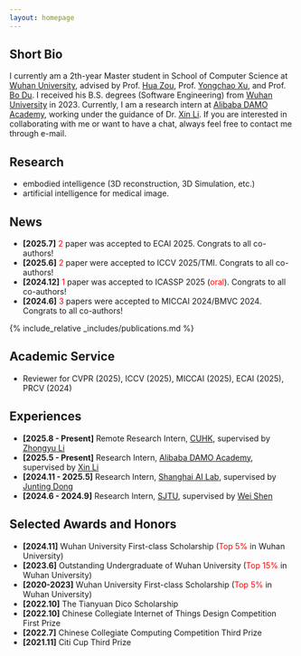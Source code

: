 ```yaml
---
layout: homepage
---
```


## Short Bio
I currently am a 2th-year Master student in School of Computer Science at [Wuhan University](https://www.whu.edu.cn/), advised by Prof. [Hua Zou](https://scholar.google.com/citations?user=6JMV8NEAAAAJ&hl=zh-CN&oi=ao), Prof. [Yongchao Xu](https://scholar.google.com/citations?user=ArIg7-0AAAAJ&hl=zh-CN&oi=ao), and Prof. [Bo Du](https://scholar.google.com/citations?user=Shy1gnMAAAAJ&hl=zh-CN&oi=ao). I received his B.S. degrees (Software Engineering) from [Wuhan University](https://www.whu.edu.cn/) in 2023. Currently, I am a research intern at [Alibaba DAMO Academy]([https://www.shlab.org.cn/](https://damo.alibaba.com/?language=zh)), working under the guidance of Dr. [Xin Li]([https://jtdong.com/](https://lixin4ever.github.io/)). If you are interested in collaborating with me or want to have a chat, always feel free to contact me through e-mail.

## Research
- embodied intelligence (3D reconstruction, 3D Simulation, etc.)
- artificial intelligence for medical image.

## News
- **[2025.7]** <font color="red">2</font> paper was accepted to ECAI 2025. Congrats to all co-authors!
- **[2025.6]** <font color="red">2</font> paper were accepted to ICCV 2025/TMI. Congrats to all co-authors!
- **[2024.12]** <font color="red">1</font> paper was accepted to ICASSP 2025 (<font color="red">oral</font>). Congrats to all co-authors!
- **[2024.6]** <font color="red">3</font> papers were accepted to MICCAI 2024/BMVC 2024. Congrats to all co-authors!

{% include_relative _includes/publications.md %}

## Academic Service
- Reviewer for CVPR (2025), ICCV (2025), MICCAI (2025), ECAI (2025), PRCV (2024)

## Experiences
- **[2025.8 - Present]** Remote Research Intern, [CUHK](https://www.cuhk.edu.hk/chinese/), supervised by [Zhongyu Li](https://zyliatzju.github.io/)
- **[2025.5 - Present]** Research Intern, [Alibaba DAMO Academy](https://damo.alibaba.com/?language=zh), supervised by [Xin Li](https://lixin4ever.github.io/)
- **[2024.11 - 2025.5]** Research Intern, [Shanghai AI Lab](https://www.shlab.org.cn/), supervised by [Junting Dong](https://jtdong.com/)
- **[2024.6 - 2024.9]** Research Intern, [SJTU](https://www.sjtu.edu.cn/), supervised by [Wei Shen](https://scholar.google.com/citations?user=Ae2kRCEAAAAJ&hl=zh-CN)

## Selected Awards and Honors
- **[2024.11]** Wuhan University First-class Scholarship (<span style="color: red;">Top 5%</span> in Wuhan University)   
- **[2023.6]** Outstanding Undergraduate of Wuhan University (<span style="color: red;">Top 15%</span> in Wuhan University)   
- **[2020-2023]** Wuhan University First-class Scholarship (<span style="color: red;">Top 5%</span> in Wuhan University)   
- **[2022.10]** The Tianyuan Dico Scholarship   
- **[2022.10]** Chinese Collegiate Internet of Things Design Competition First Prize   
- **[2022.7]** Chinese Collegiate Computing Competition Third Prize   
- **[2021.11]** Citi Cup Third Prize  




